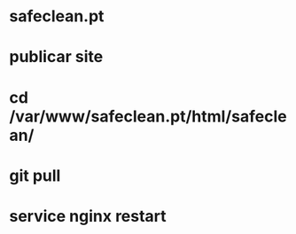 # safeclean.pt

# publicar site
# cd /var/www/safeclean.pt/html/safeclean/
# git pull
# service nginx restart